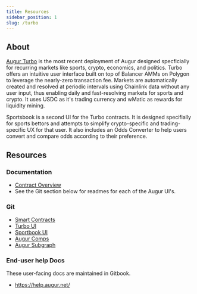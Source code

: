 ```yaml
---
title: Resources
sidebar_position: 1
slug: /turbo
---
```


## About
[Augur Turbo](/Turbo) is the most recent deployment of Augur designed specficially for recurring markets like sports, crypto, economics, and politics. Turbo offers an intuitive user interface built on top of Balancer AMMs on Polygon to leverage the nearly-zero transaction fee. Markets are automatically created and resolved at periodic intervals using Chainlink data without any user input, thus enabling daily and fast-resolving markets for sports and crypto. It uses USDC as it's trading currency and wMatic as rewards for liquidity mining. 

Sportsbook is a second UI for the Turbo contracts. It is designed specifially for sports bettors and attempts to simplify crypto-specific and trading-specific UX for that user. It also includes an Odds Converter to help users convert and compare odds according to their preference.

## Resources
### Documentation
- [Contract Overview](/turbo/contract-overview)
- See the Git section below for readmes for each of the Augur UI's.

### Git
- [Smart Contracts](https://github.com/AugurProject/turbo/tree/dev/packages/smart)
- [Turbo UI](https://github.com/AugurProject/turbo/tree/dev/packages/simplified)
- [Sportbook UI](https://github.com/AugurProject/turbo/tree/dev/packages/sport)
- [Augur Comps](https://github.com/AugurProject/turbo/tree/dev/packages/simplified)
- [Augur Subgraph](https://github.com/AugurProject/turbo/tree/dev/packages/subgraph)

### End-user help Docs
These user-facing docs are maintained in Gitbook.
- https://help.augur.net/